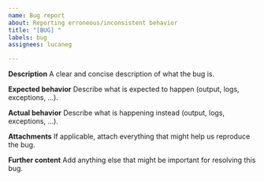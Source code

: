 ```yaml
---
name: Bug report
about: Reporting erroneous/inconsistent behavior
title: "[BUG] "
labels: bug
assignees: lucaneg

---
```


**Description**
A clear and concise description of what the bug is.

**Expected behavior**
Describe what is expected to happen (output, logs, exceptions, ...).

**Actual behavior**
Describe what is happening instead (output, logs, exceptions, ...).

**Attachments**
If applicable, attach everything that might help us reproduce the bug.

**Further content**
Add anything else that might be important for resolving this bug.

